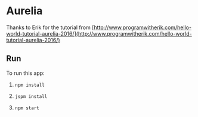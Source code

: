 Aurelia
=======

Thanks to Erik for the tutorial from [http://www.programwitherik.com/hello-world-tutorial-aurelia-2016/](http://www.programwitherik.com/hello-world-tutorial-aurelia-2016/)

Run
---

To run this app:

1. `npm install`

2. `jspm install`

3. `npm start`
